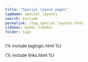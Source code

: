 ```yaml
---
title: "Special layout pages"
tagName: special_layouts
search: exclude
permalink: /tag_special_layouts.html
sidebar: mydoc_sidebar
folder: tags
---
```


{% include taglogic.html %}

{% include links.html %}
